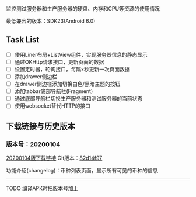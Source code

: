 监控测试服务器和生产服务器的硬盘、内存和CPU等资源的使用情况

最低兼容的版本：SDK23(Android 6.0)

## Task List

- [ ] 使用Liner布局+ListView组件，实现服务器信息的静态显示
- [ ] 通过OKHttp请求接口，更新页面的数据
- [ ] 设置定时器，轮询接口，每隔x秒更新一次页面数据
- [ ] 添加drawer侧边栏
- [ ] 在drawer侧边栏添加切换白色/黑暗主题的按钮
- [ ] 添加tabbar底部导航栏(Fragment)
- [ ] 通过底部导航栏切换生产服务器和测试服务器的当前状态
- [ ] 使用websocket替代HTTP的接口

## 下载链接与历史版本

### 版本号：20200104

[20200104版下载链接](http://showmethemoney.hnengdata.com/image_after_2019_06/1975/com.monitor.exchange_20200104.apk)
Git版本：[82d14f97](https://github.com/cadae-exchange/android-server-monitor/commit/82d14f975f5a00eec95bceb9fb83379af983b691)

功能介绍(changelog)：币种列表页面，显示所有可见的币种的信息

---

TODO 编译APK时把版本号加上
